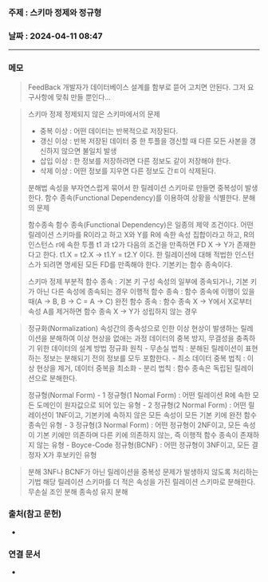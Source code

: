 ### 주제 :  스키마 정제와 정규형

### 날짜 : 2024-04-11 08:47
----
### 메모
>FeedBack
>개발자가 데이터베이스 설계를 함부로 뜯어 고치면  안된다. 그저 요구사항에 맞춰 만들 뿐인다...

> 스키마 정제
> 정제되지 않은 스키마에서의 문제
> 	- 중복 이상 : 어떤 데이터는 반복적으로 저장된다.
> 	- 갱신 이상 : 반복 저장된 데이터 중 한 투플을 갱신할 때 다른 모든 사본을 갱신하지 않으면 불일치 발생
> 	- 삽입 이상 : 한 정보를 저장하려면 다른 정보도 같이 저장해야 한다.
> 	- 삭제 이상 : 어떤 정보를 지우면 다른 정보도 간ㅌ이 삭제된다.
> 
> 분해법
> 	속성을 부자연스럽게 묶어서 한 릴레이션 스키마로 만들면 중복성이 발생한다.
> 	함수 종속(Functional Dependency)를 이용하여 상황을 식별한다.
> 	분해의 문제
> 
> 함수종속
> 	함수 종속(Functional Dependency)은 일종의 제약 조건이다.
> 	어떤 릴레이션 스키마를 R이라고 하고 X와 Y를 R에 속한 속성 집합이라고 하고, 
> 	R의 인스턴스 r에 속한 투플 t1 과 t2가 다음의 조건을 만족하면 FD X -> Y가 존재한다고 한다.
> 	t1.X = t2.X -> t1.Y = t2.Y 이다.
> 	한 릴레이션에 대해 적법한 인스턴스가 되려면 명세된 모든 FD를 만족해야 한다.
> 	기본키는 함수 종속이다.
> 
> 스키마 정제
> 	 부분적 함수 종속 : 기본 키 구성 속성의 일부에 종속되거나, 기본 키가 아닌 다른 속성에 종속되는 경우
> 	 이행적 함수 종속 : 함수 종속에 이행이 있을 때(A -> B, B -> C = A -> C)
> 	 완전 함수 종속 : 함수 종속 X -> Y에서 X로부터 속성 A를 제거하면 함수 종속 X -> Y가 성립하지 않는 경우

> 정규화(Normalization)
>	속성간의 종속성으로 인한 이상 현상이 발생하는 릴레이션을 분해하여 이상 현상을 없애는 과정
>	데이터의 중복 방지, 무결성을 충족하기 위한 데이터의 설계 방법
>	정규화 원칙
>		- 무손실 법칙 : 분해된 릴레이션이 표현하는 정보는 분해되기 전의 정보를 모두 포함한다.
>		- 최소 데이터 중복 법칙 : 이상 현상을 제거, 데이터 중복을 최소화
>		- 분리 법칙 : 함수 종속은 독립된 릴레이션으로 분해한다.
>
> 	정규형(Normal Form)
> 		- 1 정규형(1 Nomal Form) : 어떤 릴레이션 R에 속한 모든 도메인이 원자값으로 되어 있는 유형
> 		- 2 정규형(2 Normal Form) : 어떤 릴레이션이 1NF이고, 기본키에 속하지 않은 모든 속성이 모든 기본 키에 완전 함수 종속인 유형
> 		- 3 정규형(3 Normal Form) : 어떤 정규형이 2NF이고, 모든 속성이 기본 키에만 의존하며 다른 키에 의존하지 않는, 즉 이행적 함수 종속이 존재하지 않는 유형
> 		- Boyce-Code 정규형(BCNF) : 어떤 정규형이 3NF이고, 모든 결정자 X가 후보키인 유형

> 분해
> 	3NF나 BCNF가 아닌 릴레이션을 중복성 문제가 발생하지 않도록 처리하는 기법
> 	해당 릴레이션 스키마를 더 적은 속성을 가진 릴레이션 스키마로 분해한다.
> 무손실 조인 분해
> 종속성 유지 분해
### 출처(참고 문헌)
-

### 연결 문서
-
